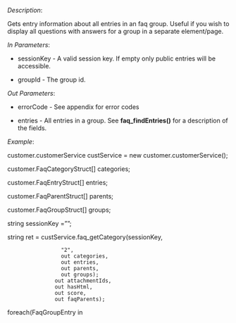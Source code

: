 <properties date="2016-06-24"
SortOrder="112"
/>

*Description*:

Gets entry information about all entries in an faq group. Useful if you wish to display all questions with answers for a group in a separate element/page.

 

*In Parameters*:

* sessionKey            - A valid session key. If empty only public entries will be accessible.

* groupId     - The group id.

 

*Out Parameters*:

* errorCode  - See appendix for error codes

* entries        - All entries in a group. See **faq\_findEntries()** for a description of the fields.

*Example*:

customer.customerService custService = new customer.customerService();

customer.FaqCategoryStruct\[\] categories;

customer.FaqEntryStruct\[\] entries;

customer.FaqParentStruct\[\] parents;

customer.FaqGroupStruct\[\] groups;

string sessionKey =””;

string ret = custService.faq\_getCategory(sessionKey,

                     "2",
                     out categories,
                     out entries,
                     out parents,
                     out groups);
                   out attachmentIds,
                   out hasHtml,
                   out score,
                   out faqParents);

foreach(FaqGroupEntry in
